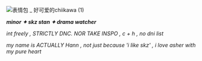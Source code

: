 
![表情包 _ 好可爱的chiikawa (1)](https://github.com/user-attachments/assets/8a49476a-e8ba-4477-8559-d790ca16713a)

***minor ✦ skz stan ✦ drama watcher*** 

*int freely , STRICTLY DNC. NOR TAKE INSPO , c + h , no dni list*

*my name is ACTUALLY Hann , not just because 'i like skz' , i love asher with my pure heart*
